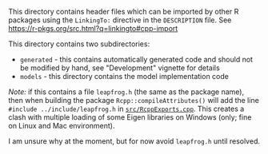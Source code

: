 This directory contains header files which can be imported by other R packages using the `LinkingTo:` directive in the `DESCRIPTION` file. See https://r-pkgs.org/src.html?q=linkingto#cpp-import

This directory contains two subdirectories:
* `generated` - this contains automatically generated code and should not be modified by hand, see "Development" vignette for details
* `models` - this directory contains the model implementation code

_Note:_ if this contains a file `leapfrog.h` (the same as the package name), then when building the package `Rcpp::compileAttributes()` will add the line `#include ../include/leapfrog.h` in [`src/RcppExports.cpp`](../../src/RcppExports.cpp). This creates a clash with multiple loading of some Eigen libraries on Windows (only; fine on Linux and Mac environment).

I am unsure why at the moment, but for now avoid `leapfrog.h` until resolved.
